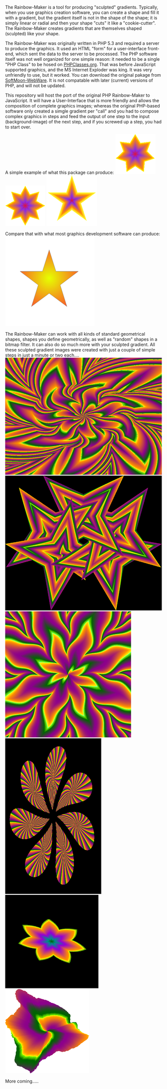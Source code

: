 The Rainbow-Maker is a tool for producing "sculpted" gradients.  Typically, when you use graphics creation software, you can create a shape and fill it with a gradient, but the gradient itself is not in the shape of the shape; it is simply linear or radial and then your shape "cuts" it like a "cookie-cutter".  The Rainbow-Maker creates gradients that are themselves shaped (sculpted) like your shape.

The Rainbow-Maker was originally written in PHP 5.3 and required a server to produce the graphics.  It used an HTML "form" for a user-interface front-end, which sent the data to the server to be processed.  The PHP software itself was not well organized for one simple reason: it needed to be a single "PHP Class" to be hosed on <a href='https://www.phpclasses.org/package/7363-PHP-Create-transparent-gradient-images.html'>PHPClasses.org</a>.  That was before JavaScript supported graphics, and the MS Internet Exploder was king.  It was very unfriendly to use, but it worked.  You can download the original pakage from <a href='https://softmoon-webware.com/OpenSource.php'>SoftMoon-WebWare</a>.  It is not compatable with later (current) versions of PHP, and will not be updated.

This repository will host the port of the original PHP Rainbow-Maker to JavaScript.  It will have a User-Interface that is more friendly and allows the composition of complete graphics images; whereas the original PHP-based software only created a simgle gradient per "call" and you had to compose complex graphics in steps and feed the output of one step to the input (background-image) of the next step, and if you screwed up a step, you had to start over.

A simple example of what this package can produce:
<img src='RainbowGallery/mystar.png'>
<img src='RainbowGallery/myotherstar.png'>
<img src='RainbowGallery/mythirdstar.png'>

Compare that with what most graphics development software can produce:
<img src='RainbowGallery/oldstar1.png'>

The Rainbow-Maker can work with all kinds of standard geometrical shapes, shapes you define geometrically, as well as "random" shapes in a bitmap filter.  It can also do so much more with your sculpted gradient. All these sculpted gradient images were created with just a couple of simple steps in just a minute or two each....
<img src='RainbowGallery/7-13.png'>
<img src='RainbowGallery/16of20.png'>
<img src='RainbowGallery/bi-spiral star-flower.png'>
<img src='RainbowGallery/candy mints.png'>
<img src='RainbowGallery/rainbow starlet.png'>
<img src='RainbowGallery/TheBigIsland.png'>

More coming.....
